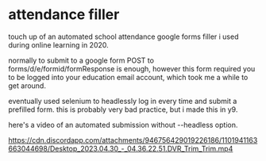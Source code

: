 # attendance filler

touch up of an automated school attendance google forms filler i used during online learning in 2020.

normally to submit to a google form POST to forms/d/e/formid/formResponse is enough, however this form required you to be logged into your education email account, which took me a while to get around.

eventually used selenium to headlessly log in every time and submit a prefilled form. this is probably very bad practice, but i made this in y9.

here's a video of an automated submission without --headless option.

https://cdn.discordapp.com/attachments/946756429019226186/1101941163663044698/Desktop_2023.04.30_-_04.36.22.51.DVR_Trim_Trim.mp4